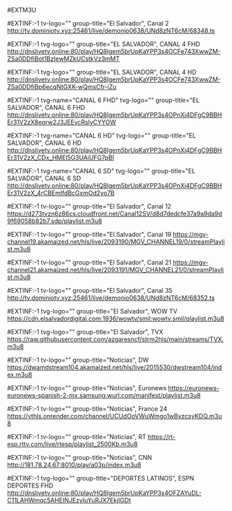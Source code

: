 #EXTM3U

#EXTINF:-1 tv-logo="" group-title="El Salvador", Canal 2
http://tv.dominiotv.xyz:25461/live/demonio0638/UNd8zNT6cM/68348.ts

#EXTINF:-1 tvg-logo="" group-title="EL SALVADOR", CANAL 4 FHD
http://dnslivetv.online:80/play/HQ8lgem5brUpKaYPP3s4OCFe743XwwZM-ZSa0DDfiBot1BzIewMZkUCstkVz3mMT

#EXTINF:-1 tvg-logo="" group-title="EL SALVADOR", CANAL 4 HD 
http://dnslivetv.online:80/play/HQ8lgem5brUpKaYPP3s4OCFe743XwwZM-ZSa0DDfiBp6ecqNtGXK-wQmsCfr-jZu

#EXTINF:-1 tvg-name="CANAL 6 FHD" tvg-logo="" group-title="EL SALVADOR", CANAL 6 FHD
http://dnslivetv.online:80/play/HQ8lgem5brUpKaYPP3s4OPnXi4DFgC9BBHEr31V2zX8eqrw2J3JEEvcRslyCYYOW

#EXTINF:-1 tvg-name="CANAL 6 HD" tvg-logo="" group-title="EL SALVADOR", CANAL 6 HD
http://dnslivetv.online:80/play/HQ8lgem5brUpKaYPP3s4OPnXi4DFgC9BBHEr31V2zX_CDx_HMEl5G3UAiUFG7pBI

#EXTINF:-1 tvg-name="CANAL 6 SD" tvg-logo="" group-title="EL SALVADOR", CANAL 6 SD
http://dnslivetv.online:80/play/HQ8lgem5brUpKaYPP3s4OPnXi4DFgC9BBHEr31V2zX_4rCBEmlfdBcGxmOd2yo7B

#EXTINF:-1 tv-logo="" group-title="El Salvador", Canal 12
https://d273tvzn6z86cs.cloudfront.net/Canal12SV/d8d7dedcfe37a9a9da9d9f69058b82b7.sdp/playlist.m3u8

#EXTINF:-1 tv-logo="" group-title="El Salvador", Canal 19
https://mgv-channel19.akamaized.net/hls/live/2093190/MGV_CHANNEL19/0/streamPlaylist.m3u8

#EXTINF:-1 tv-logo="" group-title="El Salvador", Canal 21
https://mgv-channel21.akamaized.net/hls/live/2093191/MGV_CHANNEL21/0/streamPlaylist.m3u8

#EXTINF:-1 tv-logo="" group-title="El Salvador", Canal 35
http://tv.dominiotv.xyz:25461/live/demonio0638/UNd8zNT6cM/68352.ts

#EXTINF:-1 tvg-logo="" group-title="El Salvador", WOW TV
https://cdn.elsalvadordigital.com:1936/wowtv/smil:wowtv.smil/playlist.m3u8

#EXTINF:-1 tvg-logo="" group-title="El Salvador", TVX
https://raw.githubusercontent.com/azgaresncf/strm2hls/main/streams/TVX.m3u8

#EXTINF:-1 tv-logo="" group-title="Noticias", DW
https://dwamdstream104.akamaized.net/hls/live/2015530/dwstream104/index.m3u8

#EXTINF:-1 tv-logo="" group-title="Noticias", Euronews
https://euronews-euronews-spanish-2-mx.samsung.wurl.com/manifest/playlist.m3u8

#EXTINF:-1 tv-logo="" group-title="Noticias", France 24
https://ythls.onrender.com/channel/UCUdOoVWuWmgo1wByzcsyKDQ.m3u8

#EXTINF:-1 tv-logo="" group-title="Noticias", RT
https://rt-esp.rttv.com/live/rtesp/playlist_2500Kb.m3u8

#EXTINF:-1 tv-logo="" group-title="Noticias", CNN
http://181.78.24.67:8010/play/a03p/index.m3u8

#EXTINF:-1 tvg-logo="" group-title="DEPORTES LATINOS", ESPN DEPORTES FHD
http://dnslivetv.online:80/play/HQ8lgem5brUpKaYPP3s4OFZAYuDL-C11LAHWmqc5AHEINJEzyIuYuRJX7EkjIGDt

